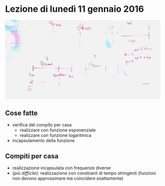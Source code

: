 # Lezione di lunedì 11 gennaio 2016

![lavagna](./TR_I_20160111.jpg)

## Cose fatte

* verifica del compito per casa
  * realizzare con funzione esponenziale
  * realizzare con funzione logaritmica
* incapsulamento della funzione

## Compiti per casa

* realizzazione incapsulata con frequenze diverse
* (*più difficile*): realizzazione con constraint di tempo stringenti
  (funzioni non devono approssimare ma coincidere esattamente)

